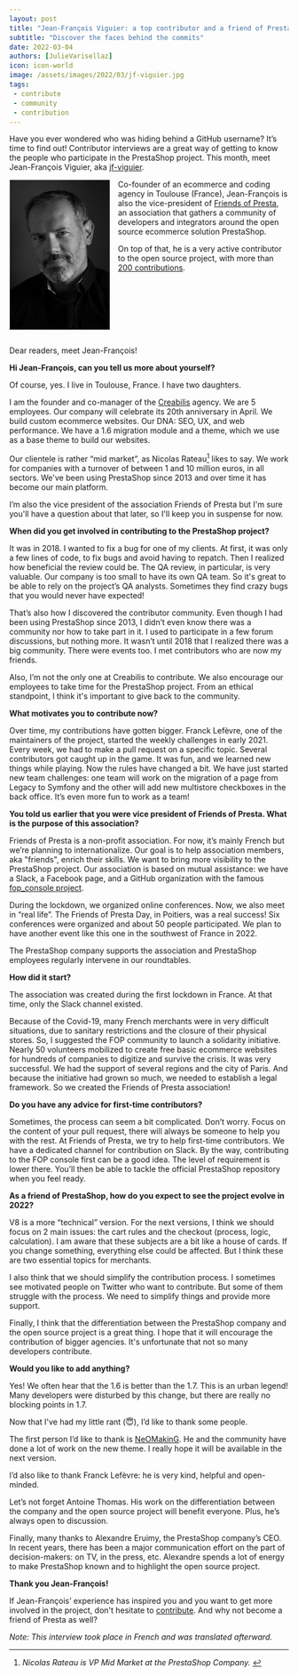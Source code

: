 ```yaml
---
layout: post
title: "Jean-François Viguier: a top contributor and a friend of PrestaShop"
subtitle: "Discover the faces behind the commits"
date: 2022-03-04
authors: [JulieVarisellaz]
icon: icon-world
image: /assets/images/2022/03/jf-viguier.jpg
tags:
 - contribute
 - community
 - contribution
---
```


Have you ever wondered who was hiding behind a GitHub username? It’s time to find out! Contributor interviews are a great way of getting to know the people who participate in the PrestaShop project. This month, meet Jean-François Viguier, aka [jf-viguier](https://github.com/jf-viguier).

<img style="border: 1px solid #CCC; float: left; margin: 0 1em 1em 0;" width="180" height="269" src="/assets/images/2022/03/jf-viguier.jpg">

Co-founder of an ecommerce and coding agency in Toulouse (France), Jean-François is also the vice-president of [Friends of Presta](https://friendsofpresta.org/en), an association that gathers a community of developers and integrators around the open source ecommerce solution PrestaShop. 

On top of that, he is a very active contributor to the open source project, with more than [200 contributions](https://contributors.prestashop.com/#jf-viguier). 

<div style="clear:both"></div>

Dear readers, meet Jean-François!

**Hi Jean-François, can you tell us more about yourself?**

Of course, yes. I live in Toulouse, France. I have two daughters. 

I am the founder and co-manager of the [Creabilis](https://www.creabilis.com/) agency. We are 5 employees. Our company will celebrate its 20th anniversary in April. We build custom ecommerce websites. Our DNA: SEO, UX, and web performance. We have a 1.6 migration module and a theme, which we use as a base theme to build our websites. 

Our clientele is rather “mid market”, as Nicolas Rateau[^1] likes to say. We work for companies with a turnover of between 1 and 10 million euros, in all sectors. We've been using PrestaShop since 2013 and over time it has become our main platform.

I’m also the vice president of the association Friends of Presta but I'm sure you'll have a question about that later, so I'll keep you in suspense for now.

[^1]: <em> Nicolas Rateau is VP Mid Market at the PrestaShop Company. </em>

**When did you get involved in contributing to the PrestaShop project?**

It was in 2018. I wanted to fix a bug for one of my clients. At first, it was only a few lines of code, to fix bugs and avoid having to repatch. Then I realized how beneficial the review could be. The QA review, in particular, is very valuable. Our company is too small to have its own QA team. So it's great to be able to rely on the project’s QA analysts. Sometimes they find crazy bugs that you would never have expected! 

That’s also how I discovered the contributor community. Even though I had been using PrestaShop since 2013, I didn’t even know there was a community nor how to take part in it. I used to participate in a few forum discussions, but nothing more. It wasn’t until 2018 that I realized there was a big community. There were events too. I met contributors who are now my friends.

Also, I’m not the only one at Creabilis to contribute. We also encourage our employees to take time for the PrestaShop project. From an ethical standpoint, I think it's important to give back to the community.

**What motivates you to contribute now?**

Over time, my contributions have gotten bigger. Franck Lefèvre, one of the maintainers of the project, started the weekly challenges in early 2021. Every week, we had to make a pull request on a specific topic. Several contributors got caught up in the game. It was fun, and we learned new things while playing. Now the rules have changed a bit. We have just started new team challenges: one team will work on the migration of a page from Legacy to Symfony and the other will add new multistore checkboxes in the back office. It’s even more fun to work as a team!

**You told us earlier that you were vice president of Friends of Presta. What is the purpose of this association?**

Friends of Presta is a non-profit association. For now, it’s mainly French but we’re planning to internationalize. Our goal is to help association members, aka "friends", enrich their skills. We want to bring more visibility to the PrestaShop project. Our association is based on mutual assistance: we have a Slack, a Facebook page, and a GitHub organization with the famous [fop_console project](https://github.com/friends-of-presta/fop_console).

During the lockdown, we organized online conferences. Now, we also meet in “real life”. The Friends of Presta Day, in Poitiers, was a real success! Six conferences were organized and about 50 people participated. We plan to have another event like this one in the southwest of France in 2022. 

The PrestaShop company supports the association and PrestaShop employees regularly intervene in our roundtables.

**How did it start?**

The association was created during the first lockdown in France. At that time, only the Slack channel existed. 

Because of the Covid-19, many French merchants were in very difficult situations, due to sanitary restrictions and the closure of their physical stores. So, I suggested the FOP community to launch a solidarity initiative. Nearly 50 volunteers mobilized to create free basic ecommerce websites for hundreds of companies to digitize and survive the crisis. It was very successful. We had the support of several regions and the city of Paris. And because the initiative had grown so much, we needed to establish a legal framework. So we created the Friends of Presta association!

**Do you have any advice for first-time contributors?**

Sometimes, the process can seem a bit complicated. Don’t worry. Focus on the content of your pull request, there will always be someone to help you with the rest.
At Friends of Presta, we try to help first-time contributors. We have a dedicated channel for contribution on Slack. By the way, contributing to the FOP console first can be a good idea. The level of requirement is lower there. You’ll then be able to tackle the official PrestaShop repository when you feel ready.

**As a friend of PrestaShop, how do you expect to see the project evolve in 2022?**

V8 is a more “technical” version. For the next versions, I think we should focus on 2 main issues: the cart rules and the checkout (process, logic, calculation). I am aware that these subjects are a bit like a house of cards. If you change something, everything else could be affected. But I think these are two essential topics for merchants.

I also think that we should simplify the contribution process. I sometimes see motivated people on Twitter who want to contribute. But some of them struggle with the process. We need to simplify things and provide more support.

Finally, I think that the differentiation between the PrestaShop company and the open source project is a great thing. I hope that it will encourage the contribution of bigger agencies. It's unfortunate that not so many developers contribute.

**Would you like to add anything?**

Yes! We often hear that the 1.6 is better than the 1.7. This is an urban legend! Many developers were disturbed by this change, but there are really no blocking points in 1.7.

Now that I've had my little rant (:innocent:), I’d like to thank some people.

The first person I’d like to thank is [NeOMakinG](https://github.com/NeOMakinG). He and the community have done a lot of work on the new theme. I really hope it will be available in the next version. 

I’d also like to thank Franck Lefèvre: he is very kind, helpful and open-minded.

Let’s not forget Antoine Thomas. His work on the differentiation between the company and the open source project will benefit everyone. Plus, he’s always open to discussion.

Finally, many thanks to Alexandre Eruimy, the PrestaShop company’s CEO. In recent years, there has been a major communication effort on the part of decision-makers: on TV, in the press, etc. Alexandre spends a lot of energy to make PrestaShop known and to highlight the open source project.

**Thank you Jean-François!**

If Jean-François’ experience has inspired you and you want to get more involved in the project, don't hesitate to [contribute](https://github.com/PrestaShop). And why not become a friend of Presta as well?

<em> Note: This interview took place in French and was translated afterward. </em>
